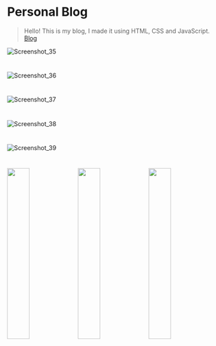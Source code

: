 <h1>Personal Blog</h1>

> Hello! This is my blog, I made it using HTML, CSS and JavaScript. <a href='https://soarexs.github.io/my-blog/'>Blog</a>

![Screenshot_35](https://user-images.githubusercontent.com/76456810/175144624-97f34b50-79fb-4240-ba4e-9c61112eb9e5.png)

# 
![Screenshot_36](https://user-images.githubusercontent.com/76456810/175144925-582792b1-f133-4a01-8b9f-f55840f35cf8.png)
#
![Screenshot_37](https://user-images.githubusercontent.com/76456810/175145026-ee269e95-e8fb-42b0-aec3-2224bab9ddd2.png)
#
![Screenshot_38](https://user-images.githubusercontent.com/76456810/175145098-04bdef9d-ef5b-4661-9d5e-04327d3d00f6.png)
#
![Screenshot_39](https://user-images.githubusercontent.com/76456810/175145162-88b4c40d-c2bb-45e8-b801-02b1d27e5d97.png)
#
<div display="flex">
  
<img src="https://user-images.githubusercontent.com/76456810/175145253-8220bf1a-bfdb-4df6-b417-d8ed84b1b0a6.png" width="32%" >
<img src="https://user-images.githubusercontent.com/76456810/175147849-9ffa099a-ab28-483c-8e84-32caeee54560.png" width="32%">
<img src="https://user-images.githubusercontent.com/76456810/175148995-ccd72f12-eff0-4e0c-9df2-86daad728cc1.png" width="32%">
</div>
